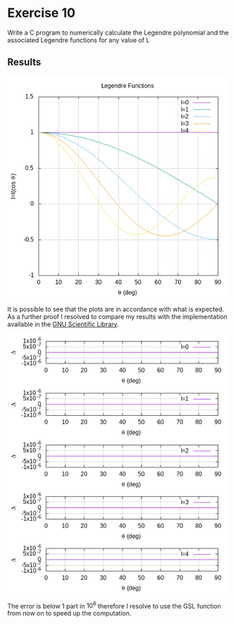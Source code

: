 # Exercise 10
Write a C program to numerically calculate the Legendre polynomial and the associated Legendre functions for any value of L

## Results
![](LegendrePolynomials.png)  

It is possible to see that the plots are in accordance with what is expected. As a further proof I resolved to compare my results with the implementation available in the [GNU Scientific Library](https://www.gnu.org/software/gsl/).  


![](comparison.png)  

The error is below 1 part in $10^6$ therefore I resolve to use the GSL function from now on to speed up the computation.
